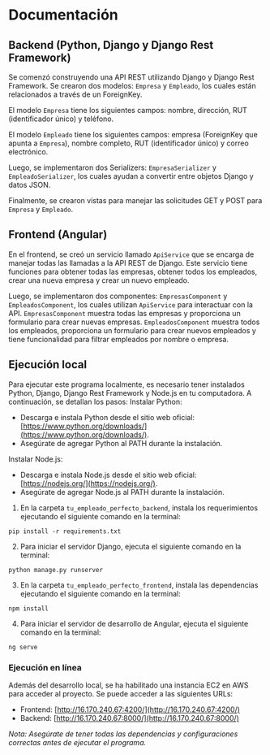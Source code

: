 # Documentación

## Backend (Python, Django y Django Rest Framework)

Se comenzó construyendo una API REST utilizando Django y Django Rest Framework. Se crearon dos modelos: `Empresa` y `Empleado`, los cuales están relacionados a través de un ForeignKey.

El modelo `Empresa` tiene los siguientes campos: nombre, dirección, RUT (identificador único) y teléfono.

El modelo `Empleado` tiene los siguientes campos: empresa (ForeignKey que apunta a `Empresa`), nombre completo, RUT (identificador único) y correo electrónico.

Luego, se implementaron dos Serializers: `EmpresaSerializer` y `EmpleadoSerializer`, los cuales ayudan a convertir entre objetos Django y datos JSON.

Finalmente, se crearon vistas para manejar las solicitudes GET y POST para `Empresa` y `Empleado`.

## Frontend (Angular)

En el frontend, se creó un servicio llamado `ApiService` que se encarga de manejar todas las llamadas a la API REST de Django. Este servicio tiene funciones para obtener todas las empresas, obtener todos los empleados, crear una nueva empresa y crear un nuevo empleado.

Luego, se implementaron dos componentes: `EmpresasComponent` y `EmpleadosComponent`, los cuales utilizan `ApiService` para interactuar con la API. `EmpresasComponent` muestra todas las empresas y proporciona un formulario para crear nuevas empresas. `EmpleadosComponent` muestra todos los empleados, proporciona un formulario para crear nuevos empleados y tiene funcionalidad para filtrar empleados por nombre o empresa.

## Ejecución local

Para ejecutar este programa localmente, es necesario tener instalados Python, Django, Django Rest Framework y Node.js en tu computadora. A continuación, se detallan los pasos:
Instalar Python: 
   - Descarga e instala Python desde el sitio web oficial: [https://www.python.org/downloads/](https://www.python.org/downloads/).
   - Asegúrate de agregar Python al PATH durante la instalación.

Instalar Node.js:
   - Descarga e instala Node.js desde el sitio web oficial: [https://nodejs.org/](https://nodejs.org/).
   - Asegúrate de agregar Node.js al PATH durante la instalación.

1. En la carpeta `tu_empleado_perfecto_backend`, instala los requerimientos ejecutando el siguiente comando en la terminal:
  
```
pip install -r requirements.txt

```

2. Para iniciar el servidor Django, ejecuta el siguiente comando en la terminal:

```
python manage.py runserver
```
3. En la carpeta `tu_empleado_perfecto_frontend`, instala las dependencias ejecutando el siguiente comando en la terminal:
```
npm install
```

4. Para iniciar el servidor de desarrollo de Angular, ejecuta el siguiente comando en la terminal:

```
ng serve
```


### Ejecución en línea

Además del desarrollo local, se ha habilitado una instancia EC2 en AWS  para acceder al proyecto. Se puede acceder a las siguientes URLs:

- Frontend: [http://16.170.240.67:4200/](http://16.170.240.67:4200/)
- Backend: [http://16.170.240.67:8000/](http://16.170.240.67:8000/)


*Nota: Asegúrate de tener todas las dependencias y configuraciones correctas antes de ejecutar el programa.*

